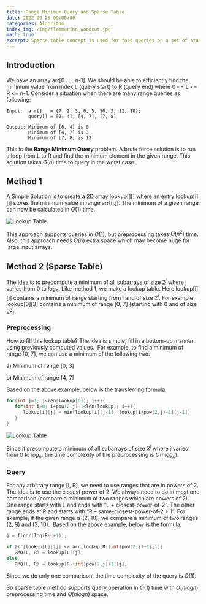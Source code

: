 ```yaml
---
title: Range Minimum Query and Sparse Table
date: 2022-03-23 09:00:00
categories: Algorithm
index_img: /img/flammarion_woodcut.jpg
math: true
excerpt: Sparse table concept is used for fast queries on a set of static data (elements do not change). It does preprocessing so that the queries can be answered efficiently.
---
```


## Introduction

We have an array arr[0 . . . n-1]. We should be able to efficiently find the minimum value from index L (query start) to R (query end) where 0 <= L <= R <= n-1. Consider a situation when there are many range queries as following:

```
Input:  arr[]   = {7, 2, 3, 0, 5, 10, 3, 12, 18};
        query[] = [0, 4], [4, 7], [7, 8]

Output: Minimum of [0, 4] is 0
        Minimum of [4, 7] is 3
        Minimum of [7, 8] is 12
```

This is the **Range Minimum Query** problem. A brute force solution is to run a loop from L to R and find the minimum element in the given range. This solution takes $O(n)$ time to query in the worst case.

## Method 1

A Simple Solution is to create a 2D array lookup[][] where an entry lookup[i][j] stores the minimum value in range arr[i..j]. The minimum of a given range can now be calculated in $O(1)$ time.

![Lookup Table](https://media.geeksforgeeks.org/wp-content/cdn-uploads/rmqSimple-1.png)

This approach supports queries in $O(1)$, but preprocessing takes $O(n^2)$ time. Also, this approach needs $O(n)$ extra space which may become huge for large input arrays.

## Method 2 (Sparse Table) 

The idea is to precompute a minimum of all subarrays of size $2^j$ where j varies from 0 to $log_n$. Like method 1, we make a lookup table. Here lookup[i][j] contains a minimum of range starting from i and of size $2^j$. For example lookup[0][3] contains a minimum of range [0, 7] (starting with 0 and of size $2^3$).

### Preprocessing

How to fill this lookup table? The idea is simple, fill in a bottom-up manner using previously computed values. 
For example, to find a minimum of range [0, 7], we can use a minimum of the following two.

a) Minimum of range [0, 3]

b) Minimum of range [4, 7]

Based on the above example, below is the transferring formula,

```cpp
for(int j=1; j<len(lookup[0]); j++){
   for(int i=0; i+pow(2,j)-1<len(lookup); i++){
      lookup[i][j] = min(lookup[i][j-1], lookup[i+pow(2,j)-1][j-1])
   }
}
```

![Lookup Table](https://media.geeksforgeeks.org/wp-content/cdn-uploads/rmqSparseTable-1.png)

Since it precompute a minimum of all subarrays of size $2^j$ where j varies from 0 to $log_n$. the time complexity of the preprocessing is $O(nlog_n)$.

### Query

For any arbitrary range [l, R], we need to use ranges that are in powers of 2. The idea is to use the closest power of 2. We always need to do at most one comparison (compare a minimum of two ranges which are powers of 2). One range starts with L and ends with “L + closest-power-of-2”. The other range ends at R and starts with “R – same-closest-power-of-2 + 1”. For example, if the given range is (2, 10), we compare a minimum of two ranges (2, 9) and (3, 10). 
Based on the above example, below is the formula,

```cpp
j = floor(log(R-L+1));

if arr[lookup[L][j]] <= arr[lookup[R-(int)pow(2,j)+1][j]]
   RMQ(L, R) = lookup[L][j];
else
   RMQ(L, R) = lookup[R-(int)pow(2,j)+1][j];
```

Since we do only one comparison, the time complexity of the query is $O(1)$. 

So sparse table method supports query operation in $O(1)$ time with $O(n log n)$ preprocessing time and $O(n log n)$ space.
